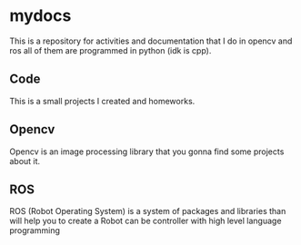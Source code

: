 # mydocs
This is a repository for activities and documentation that I do in opencv and ros all of them are programmed in python (idk is cpp).
## Code
This is a small projects I created and homeworks.
## Opencv
Opencv is an image processing library that you gonna find some projects about it.
## ROS
ROS (Robot Operating System) is a system of packages and libraries than will help you to create a Robot can be controller with high level language programming